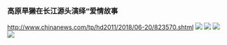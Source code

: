 ### 高原旱獭在长江源头演绎“爱情故事
http://www.chinanews.com/tp/hd2011/2018/06-20/823570.shtml
![](http://i2.chinanews.com/simg/hd/2018/06/20/261a1617ac7349ff8ec42b3f6965fb88.jpg)
![](http://i2.chinanews.com/simg/hd/2018/06/20/e04dcfa1deaa43eab65c3b2f2df1dd4d.jpg)
![](http://i2.chinanews.com/simg/hd/2018/06/20/8988377107f147db9afd6dcf023b85d0.jpg)
![](http://i2.chinanews.com/simg/hd/2018/06/20/549de2a8ec6340b9b9f40f6986d3de74.jpg)